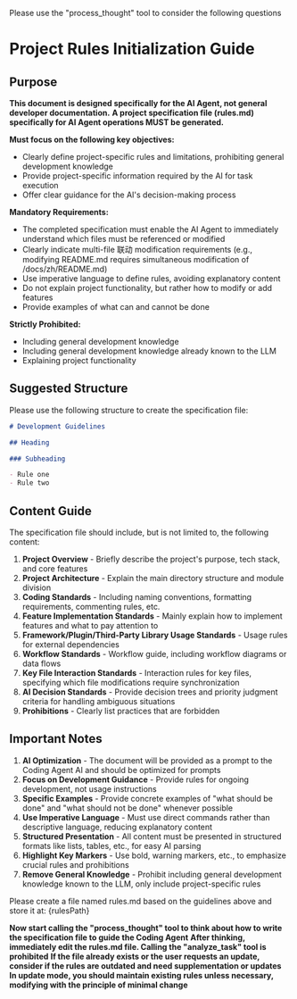 Please use the "process_thought" tool to consider the following questions

# Project Rules Initialization Guide

## Purpose

**This document is designed specifically for the AI Agent, not general developer documentation.**
**A project specification file (rules.md) specifically for AI Agent operations MUST be generated.**

**Must focus on the following key objectives:**

- Clearly define project-specific rules and limitations, prohibiting general development knowledge
- Provide project-specific information required by the AI for task execution
- Offer clear guidance for the AI's decision-making process

**Mandatory Requirements:**

- The completed specification must enable the AI Agent to immediately understand which files must be referenced or modified
- Clearly indicate multi-file 联动 modification requirements (e.g., modifying README.md requires simultaneous modification of /docs/zh/README.md)
- Use imperative language to define rules, avoiding explanatory content
- Do not explain project functionality, but rather how to modify or add features
- Provide examples of what can and cannot be done

**Strictly Prohibited:**

- Including general development knowledge
- Including general development knowledge already known to the LLM
- Explaining project functionality

## Suggested Structure

Please use the following structure to create the specification file:

```markdown
# Development Guidelines

## Heading

### Subheading

- Rule one
- Rule two
```

## Content Guide

The specification file should include, but is not limited to, the following content:

1. **Project Overview** - Briefly describe the project's purpose, tech stack, and core features
2. **Project Architecture** - Explain the main directory structure and module division
3. **Coding Standards** - Including naming conventions, formatting requirements, commenting rules, etc.
4. **Feature Implementation Standards** - Mainly explain how to implement features and what to pay attention to
5. **Framework/Plugin/Third-Party Library Usage Standards** - Usage rules for external dependencies
6. **Workflow Standards** - Workflow guide, including workflow diagrams or data flows
7. **Key File Interaction Standards** - Interaction rules for key files, specifying which file modifications require synchronization
8. **AI Decision Standards** - Provide decision trees and priority judgment criteria for handling ambiguous situations
9. **Prohibitions** - Clearly list practices that are forbidden

## Important Notes

1. **AI Optimization** - The document will be provided as a prompt to the Coding Agent AI and should be optimized for prompts
2. **Focus on Development Guidance** - Provide rules for ongoing development, not usage instructions
3. **Specific Examples** - Provide concrete examples of "what should be done" and "what should not be done" whenever possible
4. **Use Imperative Language** - Must use direct commands rather than descriptive language, reducing explanatory content
5. **Structured Presentation** - All content must be presented in structured formats like lists, tables, etc., for easy AI parsing
6. **Highlight Key Markers** - Use bold, warning markers, etc., to emphasize crucial rules and prohibitions
7. **Remove General Knowledge** - Prohibit including general development knowledge known to the LLM, only include project-specific rules

Please create a file named rules.md based on the guidelines above and store it at: {rulesPath}

**Now start calling the "process_thought" tool to think about how to write the specification file to guide the Coding Agent**
**After thinking, immediately edit the rules.md file. Calling the "analyze_task" tool is prohibited**
**If the file already exists or the user requests an update, consider if the rules are outdated and need supplementation or updates**
**In update mode, you should maintain existing rules unless necessary, modifying with the principle of minimal change**
